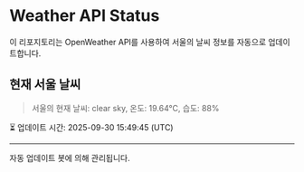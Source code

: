 
# Weather API Status

이 리포지토리는 OpenWeather API를 사용하여 서울의 날씨 정보를 자동으로 업데이트합니다.

## 현재 서울 날씨
> 서울의 현재 날씨: clear sky, 온도: 19.64°C, 습도: 88%

⏳ 업데이트 시간: 2025-09-30 15:49:45 (UTC)

---
자동 업데이트 봇에 의해 관리됩니다.
